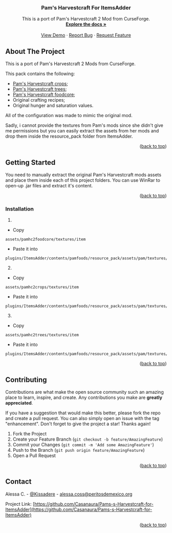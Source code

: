 <h3 align="center">Pam's Harvestcraft For ItemsAdder</h3>

  <p align="center">
    This is a port of Pam's Harvestcraft 2 Mod from CurseForge. 
    <br />
    <a href="https://github.com/Casanaura/Pams-s-Harvestcraft-for-ItemsAdder"><strong>Explore the docs »</strong></a>
    <br />
    <br />
    <a href="https://github.com/Casanaura/Pams-s-Harvestcraft-for-ItemsAdder">View Demo</a>
    ·
    <a href="https://github.com/Casanaura/Pams-s-Harvestcraft-for-ItemsAdder/issues">Report Bug</a>
    ·
    <a href="https://github.com/Casanaura/Pams-s-Harvestcraft-for-ItemsAdder/issues">Request Feature</a>
  </p>
</div>



<!-- ABOUT THE PROJECT -->
## About The Project

This is a port of Pam's Harvestcraft 2 Mods from CurseForge. 

This pack contains the following:
- <a href="https://www.curseforge.com/minecraft/mc-mods/pams-harvestcraft-2-crops">Pam's Harvestcraft crops</a>;
- <a href="https://www.curseforge.com/minecraft/mc-mods/pams-harvestcraft-2-trees">Pam's Harvestcraft trees</a>;
- <a href="https://www.curseforge.com/minecraft/mc-mods/pams-harvestcraft-2-food-core">Pam's Harvestcraft foodcore</a>;
- Original crafting recipes;
- Original hunger and saturation values.

All of the configuration was made to mimic the original mod.

Sadly, i cannot provide the textures from Pam's mods since she didn't give me permissions but you can easily extract the assets from her mods and drop them inside the resource_pack folder from ItemsAdder. 

<p align="right">(<a href="#readme-top">back to top</a>)</p>



<!-- GETTING STARTED -->
## Getting Started

You need to manually extract the original Pam's Harvestcraft mods assets and place them inside each of this project folders.
You can use WinRar to open-up .jar files and extract it's content.

<p align="right">(<a href="#readme-top">back to top</a>)</p>


### Installation

1.
- Copy 
```
assets/pamhc2foodcore/textures/item
```
- Paste it into 
```
plugins/ItemsAdder/contents/pamfoods/resource_pack/assets/pam/textures/item/foods
```

2.
- Copy 
```
assets/pamhc2crops/textures/item
```
- Paste it into 
```
plugins/ItemsAdder/contents/pamfoods/resource_pack/assets/pam/textures/item/crops
```

3.
- Copy 
```
assets/pamhc2trees/textures/item
```
- Paste it into 
```
plugins/ItemsAdder/contents/pamfoods/resource_pack/assets/pam/textures/item/trees
```

<p align="right">(<a href="#readme-top">back to top</a>)</p>



<!-- CONTRIBUTING -->
## Contributing

Contributions are what make the open source community such an amazing place to learn, inspire, and create. Any contributions you make are **greatly appreciated**.

If you have a suggestion that would make this better, please fork the repo and create a pull request. You can also simply open an issue with the tag "enhancement".
Don't forget to give the project a star! Thanks again!

1. Fork the Project
2. Create your Feature Branch (`git checkout -b feature/AmazingFeature`)
3. Commit your Changes (`git commit -m 'Add some AmazingFeature'`)
4. Push to the Branch (`git push origin feature/AmazingFeature`)
5. Open a Pull Request

<p align="right">(<a href="#readme-top">back to top</a>)</p>



<!-- CONTACT -->
## Contact

Alessa C. - [@Kissadere](https://twitter.com/Kissadere) - alessa.coss@peritosdemexico.org

Project Link: [https://github.com/Casanaura/Pams-s-Harvestcraft-for-ItemsAdder](https://github.com/Casanaura/Pams-s-Harvestcraft-for-ItemsAdder)

<p align="right">(<a href="#readme-top">back to top</a>)</p>
